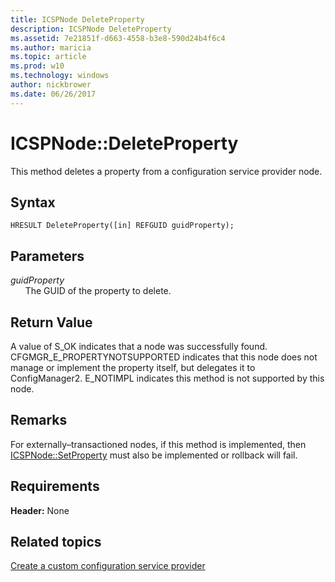 ```yaml
---
title: ICSPNode DeleteProperty
description: ICSPNode DeleteProperty
ms.assetid: 7e21851f-d663-4558-b3e8-590d24b4f6c4
ms.author: maricia
ms.topic: article
ms.prod: w10
ms.technology: windows
author: nickbrower
ms.date: 06/26/2017
---
```


# ICSPNode::DeleteProperty

This method deletes a property from a configuration service provider node.

## Syntax

``` syntax
HRESULT DeleteProperty([in] REFGUID guidProperty);
```

## Parameters

<a href="" id="guidproperty"></a>*guidProperty*  
&nbsp;&nbsp;&nbsp;&nbsp;&nbsp;&nbsp;The GUID of the property to delete.

## Return Value

A value of S\_OK indicates that a node was successfully found. CFGMGR\_E\_PROPERTYNOTSUPPORTED indicates that this node does not manage or implement the property itself, but delegates it to ConfigManager2. E\_NOTIMPL indicates this method is not supported by this node.

## Remarks

For externally–transactioned nodes, if this method is implemented, then [ICSPNode::SetProperty](icspnodesetproperty.md) must also be implemented or rollback will fail.

## Requirements

**Header:** None

## Related topics

[Create a custom configuration service provider](create-a-custom-configuration-service-provider.md)

 






